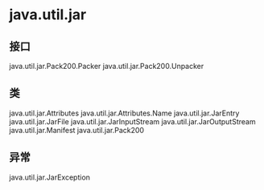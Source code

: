 # java.util.jar

## 接口

java.util.jar.Pack200.Packer
java.util.jar.Pack200.Unpacker

## 类

java.util.jar.Attributes
java.util.jar.Attributes.Name
java.util.jar.JarEntry
java.util.jar.JarFile
java.util.jar.JarInputStream
java.util.jar.JarOutputStream
java.util.jar.Manifest
java.util.jar.Pack200

## 异常

java.util.jar.JarException




